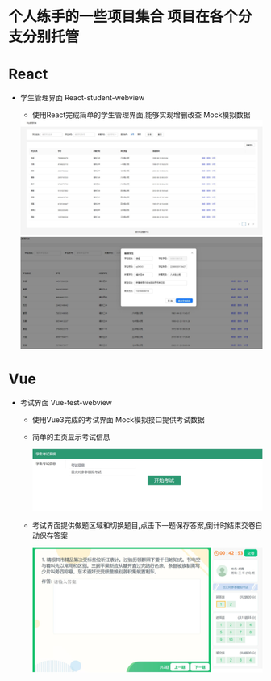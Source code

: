 <h1>个人练手的一些项目集合  项目在各个分支分别托管</h1>

# React

- 学生管理界面  React-student-webview
  
  - 使用React完成简单的学生管理界面,能够实现增删改查 Mock模拟数据
  
  <img src="./assets/student1.JPG">
  
  <img src="./assets/student2.JPG">

# Vue

- 考试界面      Vue-test-webview
  
  - 使用Vue3完成的考试界面 Mock模拟接口提供考试数据
  
  - 简单的主页显示考试信息
    
    <img src="./assets/exam1.JPG" >
  
  - 考试界面提供做题区域和切换题目,点击下一题保存答案,倒计时结束交卷自动保存答案
    
    <img src="./assets/exam2.JPG" >



